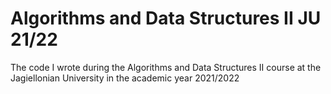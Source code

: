 # Algorithms and Data Structures II JU 21/22
The code I wrote during the Algorithms and Data Structures II course at the Jagiellonian University in the academic year 2021/2022
